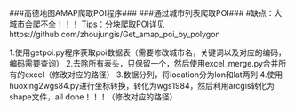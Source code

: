 ###高德地图AMAP爬取POI程序###
###通过城市列表爬取POI###
#缺点：大城市会爬不全！！！
Tips：分块爬取POI详见https://github.com/zhoujungis/Get_amap_poi_by_polygon

1.使用getpoi.py程序获取poi数据表（需要修改城市名，关键词以及对应的编码，编码需要查询）
2.去除所有表头，只保留一个，然后使用excel_merge.py合并所有的excel（修改对应的路径）
3.数据分列，将location分为lon和lat两列
4.使用huoxing2wgs84.py进行坐标转换，转化为wgs1984，然后利用arcgis转化为shape文件，all done！！！（修改对应的路径）
